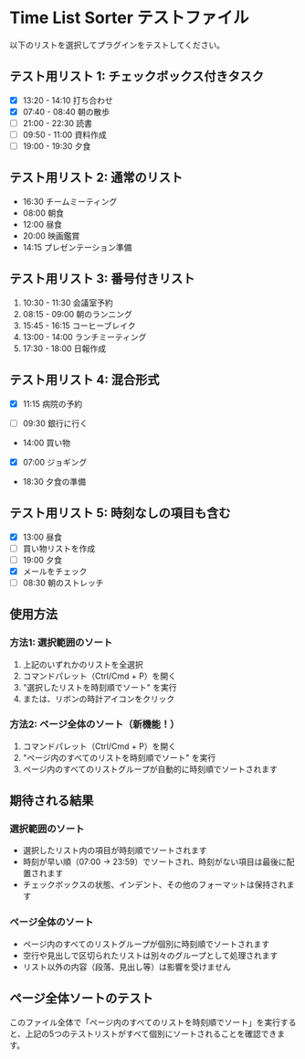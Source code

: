 # Time List Sorter テストファイル

以下のリストを選択してプラグインをテストしてください。

## テスト用リスト 1: チェックボックス付きタスク

- [x] 13:20 - 14:10 打ち合わせ
- [x] 07:40 - 08:40 朝の散歩
- [ ] 21:00 - 22:30 読書
- [ ] 09:50 - 11:00 資料作成
- [ ] 19:00 - 19:30 夕食

## テスト用リスト 2: 通常のリスト

- 16:30 チームミーティング
- 08:00 朝食
- 12:00 昼食
- 20:00 映画鑑賞
- 14:15 プレゼンテーション準備

## テスト用リスト 3: 番号付きリスト

1. 10:30 - 11:30 会議室予約
2. 08:15 - 09:00 朝のランニング
3. 15:45 - 16:15 コーヒーブレイク
4. 13:00 - 14:00 ランチミーティング
5. 17:30 - 18:00 日報作成

## テスト用リスト 4: 混合形式

* [x] 11:15 病院の予約
- [ ] 09:30 銀行に行く
+ 14:00 買い物
- [x] 07:00 ジョギング
* 18:30 夕食の準備

## テスト用リスト 5: 時刻なしの項目も含む

- [x] 13:00 昼食
- [ ] 買い物リストを作成
- [ ] 19:00 夕食
- [x] メールをチェック
- [ ] 08:30 朝のストレッチ

## 使用方法

### 方法1: 選択範囲のソート
1. 上記のいずれかのリストを全選択
2. コマンドパレット（Ctrl/Cmd + P）を開く
3. "選択したリストを時刻順でソート" を実行
4. または、リボンの時計アイコンをクリック

### 方法2: ページ全体のソート（新機能！）
1. コマンドパレット（Ctrl/Cmd + P）を開く
2. "ページ内のすべてのリストを時刻順でソート" を実行
3. ページ内のすべてのリストグループが自動的に時刻順でソートされます

## 期待される結果

### 選択範囲のソート
- 選択したリスト内の項目が時刻順でソートされます
- 時刻が早い順（07:00 → 23:59）でソートされ、時刻がない項目は最後に配置されます
- チェックボックスの状態、インデント、その他のフォーマットは保持されます

### ページ全体のソート
- ページ内のすべてのリストグループが個別に時刻順でソートされます
- 空行や見出しで区切られたリストは別々のグループとして処理されます
- リスト以外の内容（段落、見出し等）は影響を受けません

## ページ全体ソートのテスト

このファイル全体で「ページ内のすべてのリストを時刻順でソート」を実行すると、上記の5つのテストリストがすべて個別にソートされることを確認できます。
